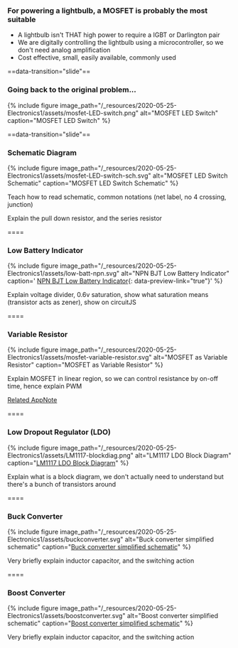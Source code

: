 <section markdown=1 data-transition="slide">

### For powering a lightbulb, a MOSFET is probably the most suitable

- A lightbulb isn't THAT high power to require a IGBT or Darlington pair
- We are digitally controlling the lightbulb using a microcontroller, so we
  don't need analog amplification
- Cost effective, small, easily available, commonly used

==data-transition="slide"==

### Going back to the original problem...

{% include figure
image_path="/_resources/2020-05-25-Electronics1/assets/mosfet-LED-switch.png"
alt="MOSFET LED Switch"
caption="MOSFET LED Switch"
%}

==data-transition="slide"==

### Schematic Diagram

{% include figure
image_path="/_resources/2020-05-25-Electronics1/assets/mosfet-LED-switch-sch.svg"
alt="MOSFET LED Switch Schematic"
caption="MOSFET LED Switch Schematic"
%}

<aside class="notes" markdown=1>

Teach how to read schematic, common notations (net label, no 4 crossing,
junction)

Explain the pull down resistor, and the series resistor

</aside>

</section>

====

### Low Battery Indicator

{% include figure
image_path="/_resources/2020-05-25-Electronics1/assets/low-batt-npn.svg"
alt="NPN BJT Low Battery Indicator"
caption='
[NPN BJT Low Battery Indicator](https://www.falstad.com/circuit/circuitjs.html?cct=$+1+0.000005+10.20027730826997+50+5+50%0At+224+224+256+224+0+1+0+0+200%0At+288+192+320+192+0+1+0+0+200%0Aw+256+176+256+192+0%0A162+320+128+320+160+2+default-led+1+0+0+0.01%0Aw+320+160+320+176+1%0Aw+320+128+320+112+0%0Aw+320+112+304+112+0%0Ar+304+112+256+112+0+450%0Ar+192+128+192+176+0+100000%0Aw+192+176+192+224+0%0Aw+192+128+192+112+0%0Ar+256+128+256+176+0+100000%0Aw+256+192+288+192+1%0Aw+256+112+256+128+0%0Aw+320+208+320+304+0%0Aw+320+304+256+304+0%0Ar+192+240+192+288+0+6300%0Aw+192+224+192+240+2%0Aw+192+288+192+304+0%0Aw+192+304+256+304+0%0Aw+256+240+256+304+1%0Aw+192+112+176+112+0%0Aw+192+304+176+304+0%0A172+176+112+144+112+0+7+9.3+9.3+8.7+0+0.5+Voltage%0Ag+176+320+176+336+0%0Aw+192+112+256+112+0%0Aw+256+192+256+208+0%0Aw+176+304+176+320+0%0Aw+192+224+224+224+0%0A){:
data-preview-link="true"}'
%}

<aside class="notes" markdown=1>

Explain voltage divider, 0.6v saturation, show what saturation means (transistor
acts as zener), show on circuitJS

</aside>

====

### Variable Resistor

{% include figure
image_path="/_resources/2020-05-25-Electronics1/assets/mosfet-variable-resistor.svg"
alt="MOSFET as Variable Resistor"
caption="MOSFET as Variable Resistor"
%}

<aside class="notes" markdown=1>

Explain MOSFET in linear region, so we can control resistance by on-off time,
hence explain PWM

[Related AppNote](http://www.vishay.com/docs/70598/70598.pdf)

</aside>

====

### Low Dropout Regulator (LDO)

{% include figure
image_path="/_resources/2020-05-25-Electronics1/assets/LM1117-blockdiag.png"
alt="LM1117 LDO Block Diagram"
caption="[LM1117 LDO Block Diagram](www.ti.com/lit/ds/symlink/lm1117.pdf)"
%}

<aside class="notes" markdown=1>

Explain what is a block diagram, we don't actually need to understand but
there's a bunch of transistors around

</aside>

====

### Buck Converter

{% include figure
image_path="/_resources/2020-05-25-Electronics1/assets/buckconverter.svg"
alt="Buck converter simplified schematic"
caption="[Buck converter simplified schematic](https://commons.wikimedia.org/wiki/File:Buck_operating.svg)"
%}

<aside class="notes" markdown=1>

Very briefly explain inductor capacitor, and the switching action

</aside>

====

### Boost Converter

{% include figure
image_path="/_resources/2020-05-25-Electronics1/assets/boostconverter.svg"
alt="Boost converter simplified schematic"
caption="[Boost converter simplified schematic](https://commons.wikimedia.org/wiki/File:Boost_operating.svg)"
%}

<aside class="notes" markdown=1>

Very briefly explain inductor capacitor, and the switching action

</aside>
